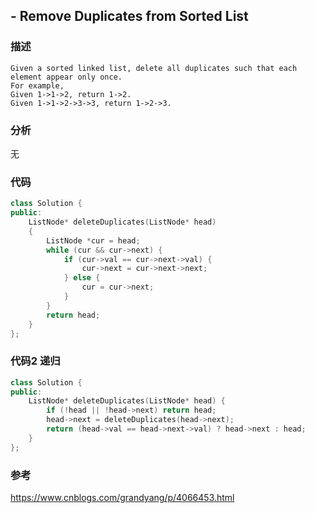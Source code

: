 ## - Remove Duplicates from Sorted List

### 描述
```
Given a sorted linked list, delete all duplicates such that each element appear only once.
For example,
Given 1->1->2, return 1->2.
Given 1->1->2->3->3, return 1->2->3.
```

### 分析
无

### 代码

```C++
class Solution {
public:
    ListNode* deleteDuplicates(ListNode* head) 
    {
        ListNode *cur = head;
        while (cur && cur->next) {
            if (cur->val == cur->next->val) {
                cur->next = cur->next->next;
            } else {
                cur = cur->next;
            }
        }
        return head;
    }
};
```

### 代码2 递归
```C++
class Solution {
public:
    ListNode* deleteDuplicates(ListNode* head) {
        if (!head || !head->next) return head;
        head->next = deleteDuplicates(head->next);
        return (head->val == head->next->val) ? head->next : head;
    }
};
```

### 参考
https://www.cnblogs.com/grandyang/p/4066453.html
